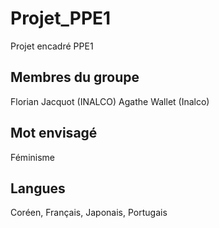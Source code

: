 # Projet_PPE1
Projet encadré PPE1 

## Membres du groupe
Florian Jacquot (INALCO)
Agathe Wallet (Inalco)

## Mot envisagé
Féminisme

## Langues
Coréen, Français, Japonais, Portugais
